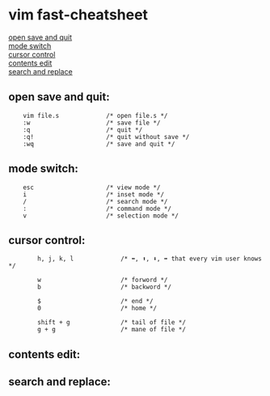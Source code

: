 # vim fast-cheatsheet
[open save and quit](#open-save-and-quit "goto open-save-and-quit")\
[mode switch](#mode-switch "goto mode-switch")\
[cursor control](#cursor-control "goto cursor-control")\
[contents edit](#contents-edit "goto contents-edit")\
[search and replace](#search-and-replace "goto search-and-replace")

## open save and quit:
        vim file.s             /* open file.s */
        :w                     /* save file */
        :q                     /* quit */
        :q!                    /* quit without save */
        :wq                    /* save and quit */
## mode switch:
        esc                    /* view mode */
        i                      /* inset mode */
        /                      /* search mode */
        :                      /* command mode */
        v                      /* selection mode */
## cursor control:
```
        h, j, k, l             /* ⬅️, ⬆️, ⬇️, ➡️ that every vim user knows */
```
```
        w                      /* forword */
        b                      /* backword */
```
```
        $                      /* end */
        0                      /* home */
```
```
        shift + g              /* tail of file */
        g + g                  /* mane of file */
```
## contents edit:
## search and replace:
